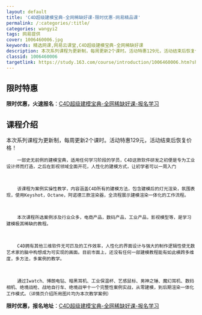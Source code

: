 ```yaml
---
layout: default
title: 'C4D超级建模宝典-全网稀缺好课-限时优惠-网易精品课'
permalink: /:categories/:title/
categories: wangyi2
tags: 网易提供
cover: 1006460006.jpg
keywords: 精选网课,网易云课堂,C4D超级建模宝典-全网稀缺好课
description: 本次系列课程为更新制，每周更新2个课时。活动特惠129元，活动结束后恢复价格！一部史无前例的建模宝典，适用任何学习阶段的
classid: 1006460006
targetlink: https://study.163.com/course/introduction/1006460006.htm?share=1&shareId=1025206652&utm_campaign=share&utm_medium=iphoneShare&utm_source=&utm_u=1025206652
---
```


## 限时特惠

**限时优惠，火速报名**：[C4D超级建模宝典-全网稀缺好课-报名学习](https://study.163.com/course/introduction/1006460006.htm?share=1&shareId=1025206652&utm_campaign=share&utm_medium=iphoneShare&utm_source=&utm_u=1025206652)

## 课程介绍

本次系列课程为更新制，每周更新2个课时。活动特惠129元，活动结束后恢复价格！



        一部史无前例的建模宝典，适用任何学习阶段的学员，C4D这款软件研发之初便是专为工业设计师而打造，之后在影视领域全面开花，人性化的建模方式，让初学者可以一周入门



        该课程为案例实操性教学，内容涵盖C4D所有的建模方法，包含建模后的灯光渲染，氛围表现，使用Keyshot，Octane，阿诺德三款渲染器，全流程展示建模渲染一体化的工作流程。 



        本次课程所选案例涉及行业众多，电商产品，数码产品，工业产品，影视模型等，是学习建模极其稀缺的教程。



        C4D拥有其他三维软件无可匹及的工作效率，人性化的界面设计与强大的制作逻辑性使无数艺术家的脑中构想成为可实现的画面。目前市面上，还没有任何一部建模教程能有如此横跨多维度，多方法，多案例的教学。



        通过Iwatch、博朗电钻、暗黑耳机、工业保温杯、艺感鼠标、男神之锤、魔幻耳机、数码相机、绝境战枪、战地自行车、绝境战甲十一个完整性案例实战，从零建模，到后期渲染一体化工作模式。（详情页介绍所用图片均为本次教学案例）

**限时优惠，报名地址**：[C4D超级建模宝典-全网稀缺好课-报名学习](https://study.163.com/course/introduction/1006460006.htm?share=1&shareId=1025206652&utm_campaign=share&utm_medium=iphoneShare&utm_source=&utm_u=1025206652)

